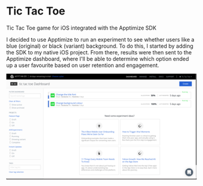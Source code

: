 # Tic Tac Toe


Tic Tac Toe game for iOS integrated with the Apptimize SDK

I decided to use Apptimize to run an experiment to see whether users like a blue (original) or black (variant) background. To do this, I started by adding the SDK to my native iOS project. From there, results were then sent to the Apptimize dashboard, where I'll be able to determine which option ended up a user favourite based on user retention and engagement. 

![Alt text](https://github.com/lucylow/Apptimize_tictactoe/blob/master/TicTacToe/Screenshots/Dashboard.png?raw=true "Title")


